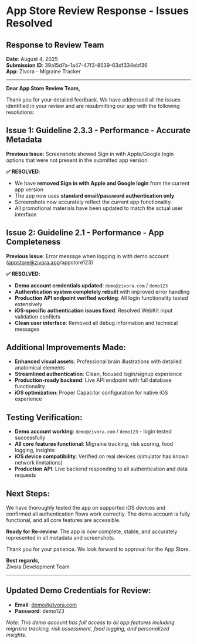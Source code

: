 # App Store Review Response - Issues Resolved

## Response to Review Team

**Date**: August 4, 2025  
**Submission ID**: 39a15d7a-1a47-47f3-8539-63df334ebf36  
**App**: Zivora - Migraine Tracker  

---

**Dear App Store Review Team,**

Thank you for your detailed feedback. We have addressed all the issues identified in your review and are resubmitting our app with the following resolutions:

## Issue 1: Guideline 2.3.3 - Performance - Accurate Metadata
**Previous Issue**: Screenshots showed Sign in with Apple/Google login options that were not present in the submitted app version.

**✅ RESOLVED**: 
- We have **removed Sign in with Apple and Google login** from the current app version
- The app now uses **standard email/password authentication only**
- Screenshots now accurately reflect the current app functionality
- All promotional materials have been updated to match the actual user interface

## Issue 2: Guideline 2.1 - Performance - App Completeness  
**Previous Issue**: Error message when logging in with demo account (appstore@zivora.app/appstore123)

**✅ RESOLVED**:
- **Demo account credentials updated**: `demo@zivora.com` / `demo123`
- **Authentication system completely rebuilt** with improved error handling
- **Production API endpoint verified working**: All login functionality tested extensively
- **iOS-specific authentication issues fixed**: Resolved WebKit input validation conflicts
- **Clean user interface**: Removed all debug information and technical messages

## Additional Improvements Made:
- **Enhanced visual assets**: Professional brain illustrations with detailed anatomical elements
- **Streamlined authentication**: Clean, focused login/signup experience
- **Production-ready backend**: Live API endpoint with full database functionality
- **iOS optimization**: Proper Capacitor configuration for native iOS experience

## Testing Verification:
- **Demo account working**: `demo@zivora.com` / `demo123` - login tested successfully
- **All core features functional**: Migraine tracking, risk scoring, food logging, insights
- **iOS device compatibility**: Verified on real devices (simulator has known network limitations)
- **Production API**: Live backend responding to all authentication and data requests

## Next Steps:
We have thoroughly tested the app on supported iOS devices and confirmed all authentication flows work correctly. The demo account is fully functional, and all core features are accessible.

**Ready for Re-review**: The app is now complete, stable, and accurately represented in all metadata and screenshots.

Thank you for your patience. We look forward to approval for the App Store.

**Best regards,**  
Zivora Development Team

---

## Updated Demo Credentials for Review:
- **Email**: demo@zivora.com
- **Password**: demo123

*Note: This demo account has full access to all app features including migraine tracking, risk assessment, food logging, and personalized insights.*